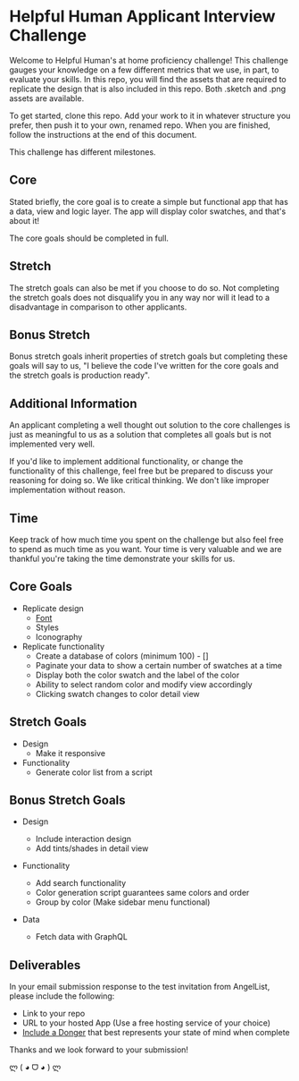 # Helpful Human Applicant Interview Challenge

Welcome to Helpful Human's at home proficiency challenge! This challenge gauges your knowledge on a few different metrics that we use, in part, to evaluate your skills. In this repo, you will find the assets that are required to replicate the design that is also included in this repo. Both .sketch and .png assets are available.

To get started, clone this repo. Add your work to it in whatever structure you prefer, then push it to your own, renamed repo. When you are finished, follow the instructions at the end of this document.

This challenge has different milestones.

## Core
Stated briefly, the core goal is to create a simple but functional app that has a data, view and logic layer. The app will display color swatches, and that's about it!

The core goals should be completed in full. 

## Stretch
The stretch goals can also be met if you choose to do so. Not completing the stretch goals does not disqualify you in any way nor will it lead to a disadvantage in comparison to other applicants.

## Bonus Stretch
Bonus stretch goals inherit properties of stretch goals but completing these goals will say to us, "I believe the code I've written for the core goals and the stretch goals is production ready".

## Additional Information
An applicant completing a well thought out solution to the core challenges is just as meaningful to us as a solution that completes all goals but is not implemented very well.

If you'd like to implement additional functionality, or change the functionality of this challenge, feel free but be prepared to discuss your reasoning for doing so. We like critical thinking. We don't like improper implementation without reason.

## Time
Keep track of how much time you spent on the challenge but also feel free to spend as much time as you want. Your time is very valuable and we are thankful you're taking the time demonstrate your skills for us.


## Core Goals
- Replicate design
  - [Font](./FONT.md)
  - Styles
  - Iconography
- Replicate functionality
  - Create a database of colors (minimum 100) - []
  - Paginate your data to show a certain number of swatches at a time
  - Display both the color swatch and the label of the color
  - Ability to select random color and modify view accordingly
  - Clicking swatch changes to color detail view

## Stretch Goals
- Design
  - Make it responsive
- Functionality
  - Generate color list from a script

## Bonus Stretch Goals
- Design
  - Include interaction design
  - Add tints/shades in detail view

- Functionality
  - Add search functionality
  - Color generation script guarantees same colors and order
  - Group by color (Make sidebar menu functional)

- Data
  - Fetch data with GraphQL


## Deliverables
In your email submission response to the test invitation from AngelList, please include the following:
- Link to your repo
- URL to your hosted App (Use a free hosting service of your choice)
- [Include a Donger](http://dongerlist.com/) that best represents your state of mind when complete

Thanks and we look forward to your submission!

ლ ( ◕  ᗜ  ◕ ) ლ
